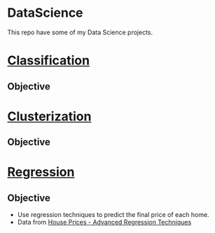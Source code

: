 # DataScience
This repo have some of my Data Science projects.


# [Classification](Classification/)
## Objective


# [Clusterization](Clusterization/)
## Objective


# [Regression](Regression/)
## Objective
- Use regression techniques to predict the final price of each home.
- Data from [House Prices - Advanced Regression Techniques](https://www.kaggle.com/c/house-prices-advanced-regression-techniques)
